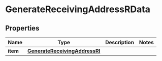 

# GenerateReceivingAddressRData


## Properties

Name | Type | Description | Notes
------------ | ------------- | ------------- | -------------
**item** | [**GenerateReceivingAddressRI**](GenerateReceivingAddressRI.md) |  | 



